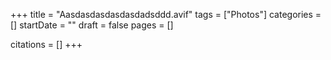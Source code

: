 +++
title = "Aasdasdasdasdasdadsddd.avif"
tags = ["Photos"]
categories = []
startDate = ""
draft = false
pages = []

citations = []
+++
